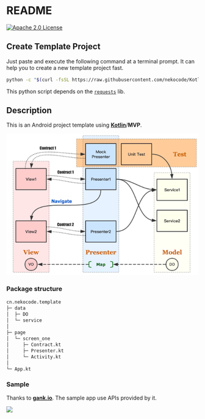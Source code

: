 # README

[![Apache 2.0 License](https://img.shields.io/badge/license-Apache%202.0-blue.svg?style=flat)](http://www.apache.org/licenses/LICENSE-2.0.html)

## Create Template Project
Just paste and execute the following command at a terminal prompt. It can help you to create a new template project fast.

```bash
python -c "$(curl -fsSL https://raw.githubusercontent.com/nekocode/Kotlin-Android-Template/master/project_creator.py)"
```

This python script depends on the [`requests`](http://docs.python-requests.org/en/master/user/install/) lib.

## Description
This is an Android project template using [**Kotlin**](https://kotlinlang.org)/**MVP**.

![](art/layer.png)

### Package structure
```
cn.nekocode.template
├─ data
│  ├─ DO
│  └─ service
│ 
├─ page
│  └─ screen_one
│     ├─ Contract.kt
│     ├─ Presenter.kt
│     └─ Activity.kt
│
└─ App.kt
```

### Sample
Thanks to **[gank.io](http://gank.io/)**. The sample app use APIs provided by it.

![](art/screenshot.png)
